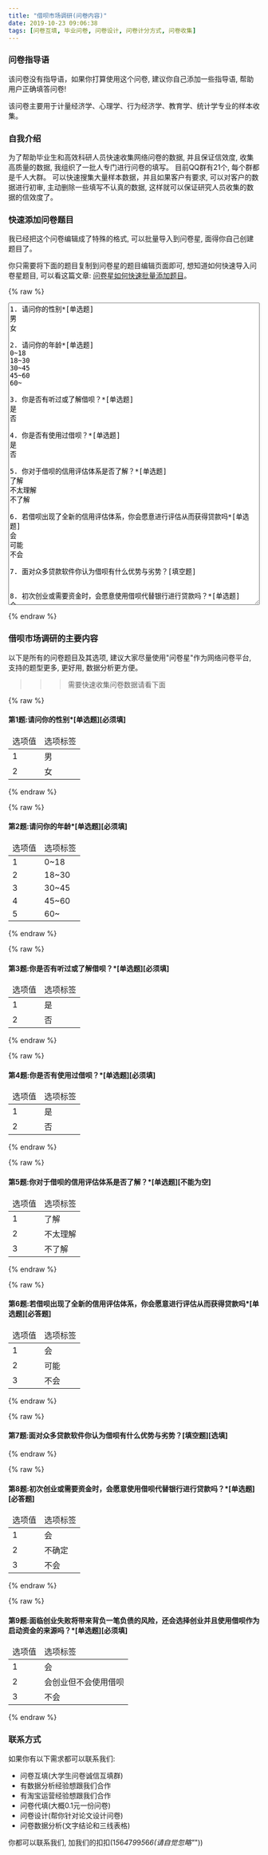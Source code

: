 ```yaml
---
title: "借呗市场调研(问卷内容)"
date: 2019-10-23 09:06:38
tags: [问卷互填, 毕业问卷, 问卷设计, 问卷计分方式, 问卷收集]
---
```


### 问卷指导语

该问卷没有指导语，如果你打算使用这个问卷, 建议你自己添加一些指导语, 帮助用户正确填答问卷!

该问卷主要用于计量经济学、心理学、行为经济学、教育学、统计学专业的样本收集。

<!-- more -->


### 自我介绍

为了帮助毕业生和高效科研人员快速收集网络问卷的数据, 并且保证信效度, 收集高质量的数据, 我组织了一批人专门进行问卷的填写。
目前QQ群有21个, 每个群都是千人大群。 可以快速搜集大量样本数据，并且如果客户有要求, 可以对客户的数据进行初审, 
主动删除一些填写不认真的数据, 这样就可以保证研究人员收集的数据的信效度了。



### 快速添加问卷题目

我已经把这个问卷编辑成了特殊的格式, 可以批量导入到问卷星, 面得你自己创建题目了。

你只需要将下面的题目复制到问卷星的题目编辑页面即可, 想知道如何快速导入问卷星题目, 可以看这篇文章: [问卷星如何快速批量添加题目](https://mlln.cn/2019/06/01/%E9%97%AE%E5%8D%B7%E6%98%9F%E5%A6%82%E4%BD%95%E5%BF%AB%E9%80%9F%E6%B7%BB%E5%8A%A0%E6%89%B9%E9%87%8F%E9%A2%98%E7%9B%AE/index.html)。

{% raw %}
<textarea rows="40" style="width: 100%;">1. 请问你的性别*[单选题]
男
女

2. 请问你的年龄*[单选题]
0~18
18~30
30~45
45~60
60~

3. 你是否有听过或了解借呗？*[单选题]
是
否

4. 你是否有使用过借呗？*[单选题]
是
否

5. 你对于借呗的信用评估体系是否了解？*[单选题]
了解
不太理解
不了解

6. 若借呗出现了全新的信用评估体系，你会愿意进行评估从而获得贷款吗*[单选题]
会
可能
不会

7. 面对众多贷款软件你认为借呗有什么优势与劣势？[填空题]


8. 初次创业或需要资金时，会愿意使用借呗代替银行进行贷款吗？*[单选题]
会
不确定
不会

9. 面临创业失败将带来背负一笔负债的风险，还会选择创业并且使用借呗作为启动资金的来源吗？*[单选题]
会
会创业但不会使用借呗
不会</textarea>
{% endraw %}

### 借呗市场调研的主要内容

以下是所有的问卷题目及其选项, 建议大家尽量使用"问卷星"作为网络问卷平台, 支持的题型更多, 更好用, 数据分析更方便。

>>> 需要快速收集问卷数据请看下面


{% raw %}
<div class="qitem">
<h4>第1题:请问你的性别*[单选题][必须填]</h4>

<table class="table">
<thead>
<tr><td>选项值</td><td>选项标签</td></tr>
</thead>
<tbody>
<tr><td>1</td><td>男</td></tr>
<tr><td>2</td><td>女</td></tr>
</tbody>
</table>

</div>
{% endraw %}


{% raw %}
<div class="qitem">
<h4>第2题:请问你的年龄*[单选题][必须填]</h4>

<table class="table">
<thead>
<tr><td>选项值</td><td>选项标签</td></tr>
</thead>
<tbody>
<tr><td>1</td><td>0~18</td></tr>
<tr><td>2</td><td>18~30</td></tr>
<tr><td>3</td><td>30~45</td></tr>
<tr><td>4</td><td>45~60</td></tr>
<tr><td>5</td><td>60~</td></tr>
</tbody>
</table>

</div>
{% endraw %}


{% raw %}
<div class="qitem">
<h4>第3题:你是否有听过或了解借呗？*[单选题][必须填]</h4>

<table class="table">
<thead>
<tr><td>选项值</td><td>选项标签</td></tr>
</thead>
<tbody>
<tr><td>1</td><td>是</td></tr>
<tr><td>2</td><td>否</td></tr>
</tbody>
</table>

</div>
{% endraw %}


{% raw %}
<div class="qitem">
<h4>第4题:你是否有使用过借呗？*[单选题][必须填]</h4>

<table class="table">
<thead>
<tr><td>选项值</td><td>选项标签</td></tr>
</thead>
<tbody>
<tr><td>1</td><td>是</td></tr>
<tr><td>2</td><td>否</td></tr>
</tbody>
</table>

</div>
{% endraw %}


{% raw %}
<div class="qitem">
<h4>第5题:你对于借呗的信用评估体系是否了解？*[单选题][不能为空]</h4>

<table class="table">
<thead>
<tr><td>选项值</td><td>选项标签</td></tr>
</thead>
<tbody>
<tr><td>1</td><td>了解</td></tr>
<tr><td>2</td><td>不太理解</td></tr>
<tr><td>3</td><td>不了解</td></tr>
</tbody>
</table>

</div>
{% endraw %}


{% raw %}
<div class="qitem">
<h4>第6题:若借呗出现了全新的信用评估体系，你会愿意进行评估从而获得贷款吗*[单选题][必答题]</h4>

<table class="table">
<thead>
<tr><td>选项值</td><td>选项标签</td></tr>
</thead>
<tbody>
<tr><td>1</td><td>会</td></tr>
<tr><td>2</td><td>可能</td></tr>
<tr><td>3</td><td>不会</td></tr>
</tbody>
</table>

</div>
{% endraw %}


{% raw %}
<div class="qitem">
<h4>第7题:面对众多贷款软件你认为借呗有什么优势与劣势？[填空题][选填]</h4>

</div>
{% endraw %}


{% raw %}
<div class="qitem">
<h4>第8题:初次创业或需要资金时，会愿意使用借呗代替银行进行贷款吗？*[单选题][必答题]</h4>

<table class="table">
<thead>
<tr><td>选项值</td><td>选项标签</td></tr>
</thead>
<tbody>
<tr><td>1</td><td>会</td></tr>
<tr><td>2</td><td>不确定</td></tr>
<tr><td>3</td><td>不会</td></tr>
</tbody>
</table>

</div>
{% endraw %}


{% raw %}
<div class="qitem">
<h4>第9题:面临创业失败将带来背负一笔负债的风险，还会选择创业并且使用借呗作为启动资金的来源吗？*[单选题][必须填]</h4>

<table class="table">
<thead>
<tr><td>选项值</td><td>选项标签</td></tr>
</thead>
<tbody>
<tr><td>1</td><td>会</td></tr>
<tr><td>2</td><td>会创业但不会使用借呗</td></tr>
<tr><td>3</td><td>不会</td></tr>
</tbody>
</table>

</div>
{% endraw %}



<!-- ---
title: 心理教育医学的问卷免费下载
date: 2019-05-23 08:59:15
tags: [问卷星, 问卷网, 问卷下载, 问卷互填, 问卷设计, 问卷模板, 毕业问卷, 问卷数据分析, 问卷代填, ]
--- -->

### 联系方式
 
如果你有以下需求都可以联系我们:

- 问卷互填(大学生问卷诚信互填群)
- 有数据分析经验想跟我们合作
- 有淘宝运营经验想跟我们合作
- 问卷代填(大概0.1元一份问卷)
- 问卷设计(帮你针对论文设计问卷)
- 问卷数据分析(文字结论和三线表格)

你都可以联系我们, 加我们的扣扣(1*5*6*4*7*9*9*5*6*6(请自觉忽略"*"))
